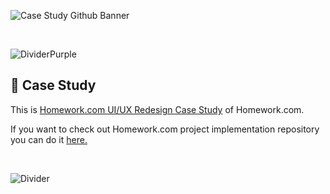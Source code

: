 ![Case Study Github Banner](https://user-images.githubusercontent.com/99132195/222918658-27ff61fb-3a33-4ec3-890f-45316fb48f9f.png)

<br> 


![DividerPurple](https://user-images.githubusercontent.com/99132195/222922112-6360ab0e-e4ff-4947-9eeb-edaea246128e.png)

## 📝 Case Study

This is [Homework.com UI/UX Redesign Case Study](https://tomekswitecki.github.io/homework-case-study/) of Homework.com.

If you want to check out Homework.com project implementation repository you can do it [here.](https://github.com/TomekSwitecki/homework-project)


<br>


![Divider](https://user-images.githubusercontent.com/99132195/222921989-76a81b6e-443f-4443-8374-bd075fabb541.png)



